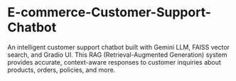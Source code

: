 # E-commerce-Customer-Support-Chatbot
An intelligent customer support chatbot built with Gemini LLM, FAISS vector search, and Gradio UI. This RAG (Retrieval-Augmented Generation) system provides accurate, context-aware responses to customer inquiries about products, orders, policies, and more.
